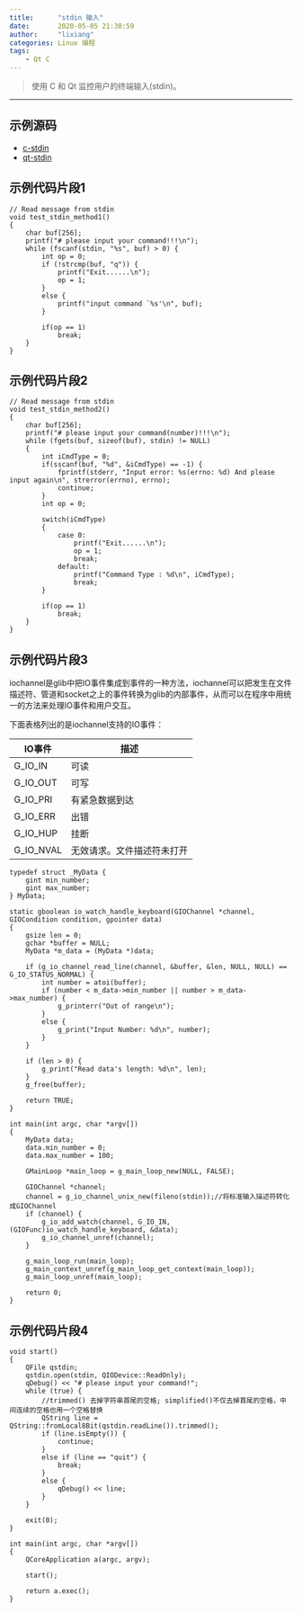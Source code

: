 ```yaml
---
title:      "stdin 输入"
date:       2020-05-05 21:38:59
author:     "lixiang"
categories: Linux 编程
tags:
    - Qt C
---
```


> 使用 C 和 Qt 监控用户的终端输入(stdin)。

---


## 示例源码
- [c-stdin](https://github.com/eightplus/examples/tree/master/code/C/stdin)
- [qt-stdin](https://github.com/eightplus/examples/tree/master/code/Qt/stdin)

## 示例代码片段1

```
// Read message from stdin
void test_stdin_method1()
{
    char buf[256];
    printf("# please input your command!!!\n");
    while (fscanf(stdin, "%s", buf) > 0) {
        int op = 0;
        if (!strcmp(buf, "q")) {
            printf("Exit......\n");
            op = 1;
        }
        else {
            printf("input command `%s'\n", buf);
        }

        if(op == 1)
            break;
    }
}
```

## 示例代码片段2
```
// Read message from stdin
void test_stdin_method2()
{
    char buf[256];
    printf("# please input your command(number)!!!\n");
    while (fgets(buf, sizeof(buf), stdin) != NULL)
    {
        int iCmdType = 0;
        if(sscanf(buf, "%d", &iCmdType) == -1) {
            fprintf(stderr, "Input error: %s(errno: %d) And please input again\n", strerror(errno), errno);
            continue;
        }
        int op = 0;

        switch(iCmdType)
        {
            case 0:
                printf("Exit......\n");
                op = 1;
                break;
            default:
                printf("Command Type : %d\n", iCmdType);
                break;
        }

        if(op == 1)
            break;
    }
}
```

## 示例代码片段3

iochannel是glib中把IO事件集成到事件的一种方法，iochannel可以把发生在文件描述符、管道和socket之上的事件转换为glib的内部事件，从而可以在程序中用统一的方法来处理IO事件和用户交互。

下面表格列出的是iochannel支持的IO事件：

| IO事件         | 描述                  |
| ------------- | --------------------- |
| G_IO_IN       | 可读                   |
| G_IO_OUT      | 可写                   |
| G_IO_PRI      | 有紧急数据到达           |
| G_IO_ERR      | 出错                   |
| G_IO_HUP      | 挂断                   |
| G_IO_NVAL     | 无效请求。文件描述符未打开 |

```
typedef struct _MyData {
    gint min_number;
    gint max_number;
} MyData;

static gboolean io_watch_handle_keyboard(GIOChannel *channel, GIOCondition condition, gpointer data)
{
    gsize len = 0;
    gchar *buffer = NULL;
    MyData *m_data = (MyData *)data;

    if (g_io_channel_read_line(channel, &buffer, &len, NULL, NULL) == G_IO_STATUS_NORMAL) {
        int number = atoi(buffer);
        if (number < m_data->min_number || number > m_data->max_number) {
            g_printerr("Out of range\n");
        }
        else {
            g_print("Input Number: %d\n", number);
        }
    }

    if (len > 0) {
        g_print("Read data's length: %d\n", len);
    }
    g_free(buffer);

    return TRUE;
}

int main(int argc, char *argv[])
{
    MyData data;
    data.min_number = 0;
    data.max_number = 100;

    GMainLoop *main_loop = g_main_loop_new(NULL, FALSE);

    GIOChannel *channel;
    channel = g_io_channel_unix_new(fileno(stdin));//将标准输入描述符转化成GIOChannel
    if (channel) {
        g_io_add_watch(channel, G_IO_IN, (GIOFunc)io_watch_handle_keyboard, &data);
        g_io_channel_unref(channel);
    }

    g_main_loop_run(main_loop);
    g_main_context_unref(g_main_loop_get_context(main_loop));
    g_main_loop_unref(main_loop);

    return 0;
}
```

## 示例代码片段4
```
void start()
{
    QFile qstdin;
    qstdin.open(stdin, QIODevice::ReadOnly);
    qDebug() << "# please input your command!";
    while (true) {
        //trimmed() 去掉字符串首尾的空格; simplified()不仅去掉首尾的空格，中间连续的空格也用一个空格替换
        QString line = QString::fromLocal8Bit(qstdin.readLine()).trimmed();
        if (line.isEmpty()) {
            continue;
        }
        else if (line == "quit") {
            break;
        }
        else {
            qDebug() << line;
        }
    }

    exit(0);
}

int main(int argc, char *argv[])
{
    QCoreApplication a(argc, argv);

    start();

    return a.exec();
}
```

